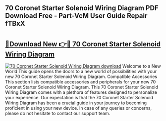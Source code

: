 ## 70 Coronet Starter Solenoid Wiring Diagram PDF Download Free - Part-VcM User Guide Repair fTBxX

# <h2><a href="http://dfsm5h.blite.top/?on=70+Coronet+Starter+Solenoid+Wiring+Diagram">🔗Download New 👉🔴 70 Coronet Starter Solenoid Wiring Diagram</a></h2>

[![70 Coronet Starter Solenoid Wiring Diagram download](https://i.imgur.com/lujVjoI.png)](http://dfsm5h.blite.top/?on=70+Coronet+Starter+Solenoid+Wiring+Diagram)
Welcome to a New World This guide opens the doors to a new world of possibilities with your new 70 Coronet Starter Solenoid Wiring Diagram. Compatible Accessories This section lists compatible accessories and peripherals for your new 70 Coronet Starter Solenoid Wiring Diagram. This 70 Coronet Starter Solenoid Wiring Diagram comes with a plethora of features designed to personalize your experience. Our expectation is that the 70 Coronet Starter Solenoid Wiring Diagram has been a crucial guide in your journey to becoming proficient in using your new device. In case of any queries or concerns, please do not hesitate to contact our support team.
